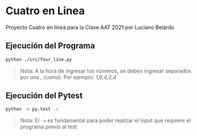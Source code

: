 # Cuatro en Linea
Proyecto Cuatro en línea para la Clase AAT 2021 por Luciano Belardo

## Ejecución del Programa

```sh
python ./src/four_line.py
```

> Nota: A la hora de ingresar los números, se deben ingresar separados por una *,* (coma). Por ejemplo: _1,6,4,2,4_

## Ejecución del Pytest

```sh
python -m py.test -s
```
> Nota: El `-s` es fundamental para poder realizar el input que requiere el programa previo al test
